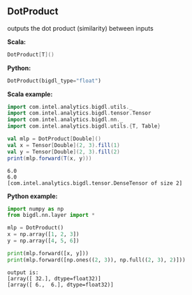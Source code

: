 ## DotProduct ##
outputs the dot product (similarity) between inputs


**Scala:**

```scala
DotProduct[T]()
```
**Python:**
```python
DotProduct(bigdl_type="float")
```


**Scala example:**
```scala
import com.intel.analytics.bigdl.utils._
import com.intel.analytics.bigdl.tensor.Tensor
import com.intel.analytics.bigdl.nn._
import com.intel.analytics.bigdl.utils.{T, Table}

val mlp = DotProduct[Double]()
val x = Tensor[Double](2, 3).fill(1)
val y = Tensor[Double](2, 3).fill(2)
print(mlp.forward(T(x, y)))
```
```
6.0
6.0
[com.intel.analytics.bigdl.tensor.DenseTensor of size 2]
```

**Python example:**

```python
import numpy as np
from bigdl.nn.layer import *

mlp = DotProduct()
x = np.array([1, 2, 3])
y = np.array([4, 5, 6])

print(mlp.forward([x, y]))
print(mlp.forward([np.ones((2, 3)), np.full((2, 3), 2)]))

```
```
output is:
[array([ 32.], dtype=float32)]
[array([ 6.,  6.], dtype=float32)]
```

